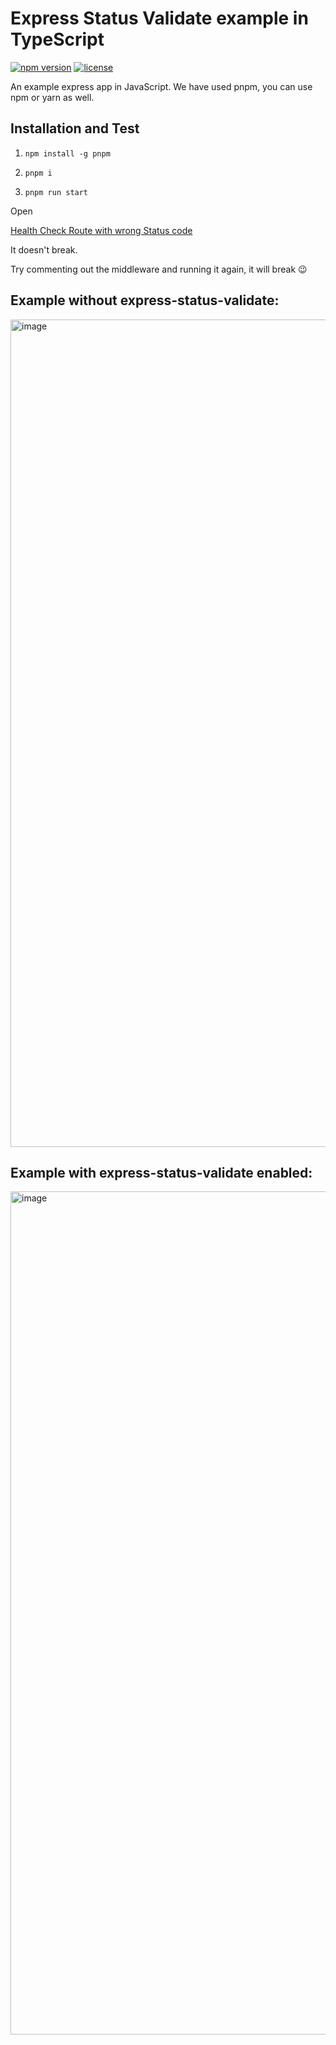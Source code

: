 # Express Status Validate example in TypeScript

[![npm version](https://img.shields.io/npm/v/express-status-validate.svg)](https://www.npmjs.com/package/express-status-validate-example)
[![license](https://img.shields.io/npm/l/express-status-validate.svg)](https://github.com/shawshankkumar/express-status-validate-example/blob/master/LICENSE)

An example express app in JavaScript.
We have used pnpm, you can use npm or yarn as well.

## Installation and Test

1. ```shell
   npm install -g pnpm
   ```
2. ```shell
   pnpm i
   ```

3. ```shell
   pnpm run start
   ```

Open

[Health Check Route with wrong Status code](https://localhost:3000/healthcheck)

It doesn't break.

Try commenting out the middleware and running it again, it will break 😉

## Example without express-status-validate:

<img width="1324" alt="image" src="https://github.com/shawshankkumar/express-status-validation/assets/74819565/ef528768-a35e-47f4-a60d-f0e88fc92fe3">

## Example with express-status-validate enabled:

<img width="1349" alt="image" src="https://github.com/shawshankkumar/express-status-validation/assets/74819565/d0e69439-12f2-4de8-ad2d-dc7e814c9729">

